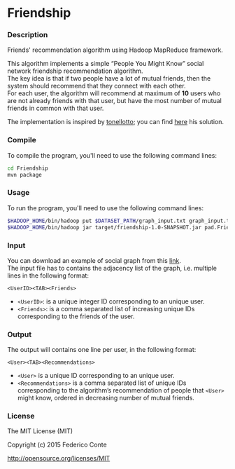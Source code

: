 # Friendship

### Description
Friends' recommendation algorithm using Hadoop MapReduce framework.

This algorithm implements a simple “People You Might Know” social network friendship recommendation algorithm.<br />
The key idea is that if two people have a lot of mutual friends, then the system should recommend that they connect with each other.<br />
For each user, the algorithm will recommend at maximum of <b>10</b> users who are not already friends with that user, but have the most number of mutual friends in common with that user.

The implementation is inspired by [tonellotto](https://github.com/tonellotto); you can find [here](https://github.com/tonellotto/Distributed-Enabling-Platforms/tree/master/exercises/10.%20friendship) his solution.

### Compile
To compile the program, you'll need to use the following command lines:

```bash
cd Friendship
mvn package
```

### Usage
To run the program, you'll need to use the following command lines:

```bash
$HADOOP_HOME/bin/hadoop put $DATASET_PATH/graph_input.txt graph_input.txt
$HADOOP_HOME/bin/hadoop jar target/friendship-1.0-SNAPSHOT.jar pad.FriendDriver graph_input.txt output
```

### Input
You can download an example of social graph from this [link](./social_graph.txt).<br />
The input file has to contains the adjacency list of the graph, i.e. multiple lines in the following format:

    <UserID><TAB><Friends>

- `<UserID>`: is a unique integer ID corresponding to an unique user.
- `<Friends>`: is a comma separated list of increasing unique IDs corresponding to the friends of the user.

### Output
The output will contains one line per user, in the following format:

    <User><TAB><Recommendations>

- `<User>` is a unique ID corresponding to an unique user.
- `<Recommendations>` is a comma separated list of unique IDs corresponding to the algorithm’s recommendation of people that `<User>` might know, ordered in decreasing number of mutual friends.

### License
The MIT License (MIT)

Copyright (c) 2015 Federico Conte

http://opensource.org/licenses/MIT
